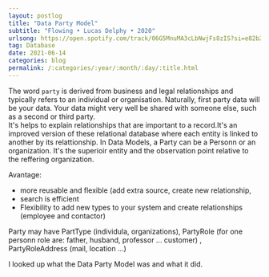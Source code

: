 ```yaml
---
layout: postlog
title: "Data Party Model"
subtitle: "Flowing • Lucas Delphy • 2020"
urlsong: https://open.spotify.com/track/06G5MnuMA3cLbNwjFs8zIS?si=e82b2f51be8b4b08
tag: Database
date: 2021-06-14
categories: blog
permalink: /:categories/:year/:month/:day/:title.html
---
```

The word `party` is derived from business and legal relationships and typically refers to an individual or organisation. Naturally, first party data will be your data. Your data might very well be shared with someone else, such as a second or third party.   
It's helps to explain relationships that are important to a record.It's an improved version of these relational database where each entity is linked to another by its relattionship. 
In Data Models, a Party can be a Personn or an organization. It's the superioir entity and the observation point relative to the reffering organization. 

Avantage: 
- more reusable and flexible (add extra source, create new relationship,
- search is efficient
- Flexibility to add new types to your system and create relationships (employee and contactor)

Party may have PartType (individula, organizations), PartyRole (for one personn role are: father, husband, professor ... customer) , PartyRoleAddress (mail, location ...)

I looked up what the Data Party Model was and what it did.